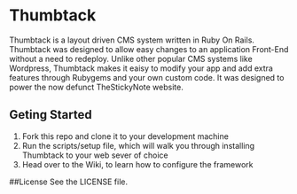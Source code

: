 # Thumbtack <br/>
Thumbtack is a layout driven CMS system written in Ruby On Rails. Thumbtack was designed to allow easy changes to an application Front-End without a need to redeploy. Unlike other popular CMS systems like Wordpress, Thumbtack makes it eaisy to modify your app and add extra features through Rubygems and your own custom code. It was designed to power the now defunct TheStickyNote website. 

## Geting Started
<ol>
<li>Fork this repo and clone it to your development machine</li>
<li>Run the scripts/setup file, which will walk you through installing Thumbtack to your web sever of choice</li>
<li>Head over to the Wiki, to learn how to configure the framework</li>
</ol>

##License
See the LICENSE file.


